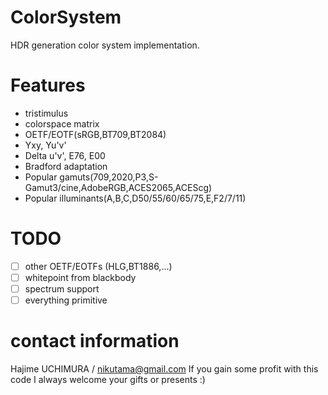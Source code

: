 # ColorSystem
HDR generation color system implementation.

# Features
* tristimulus
* colorspace matrix
* OETF/EOTF(sRGB,BT709,BT2084)
* Yxy, Yu'v'
* Delta u'v', E76, E00
* Bradford adaptation
* Popular gamuts(709,2020,P3,S-Gamut3/cine,AdobeRGB,ACES2065,ACEScg)
* Popular illuminants(A,B,C,D50/55/60/65/75,E,F2/7/11)

# TODO
- [ ] other OETF/EOTFs (HLG,BT1886,...)
- [ ] whitepoint from blackbody
- [ ] spectrum support
- [ ] everything primitive

# contact information
Hajime UCHIMURA / nikutama@gmail.com
If you gain some profit with this code I always welcome your gifts or presents :)